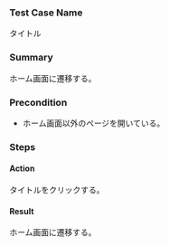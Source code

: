 ### Test Case Name
タイトル

### Summary
ホーム画面に遷移する。

### Precondition
* ホーム画面以外のページを開いている。

### Steps

#### Action
タイトルをクリックする。
#### Result
ホーム画面に遷移する。
